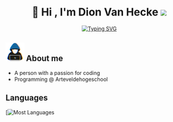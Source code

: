<h1 align="center"><b>👋 Hi , I'm Dion Van Hecke </b><img src="https://media.giphy.com/media/hvRJCLFzcasrR4ia7z/giphy.gif" width="35"></h1>

<p align="center">
<a href="https://git.io/typing-svg"><img src="https://readme-typing-svg.herokuapp.com?font=Fira+Code&pause=1000&width=435&lines=Student+%40+arteveldehogeschool" alt="Typing SVG" /></a>
</p>


## <picture><img src = "https://github.com/0xAbdulKhalid/0xAbdulKhalid/raw/main/assets/mdImages/about_me.gif" width = 50px></picture> **About me**
- A person with a passion for coding 
- Programming @ Arteveldehogeschool


## **Languages**
[![Most Languages](https://github-readme-stats.anuraghazra1.vercel.app/api/top-langs/?username=pgm-dionvanh&theme=dark&hide_border=true&no-bg=true&no-frame=true&langs_count=10)
